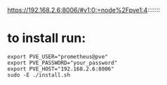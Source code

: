 https://192.168.2.6:8006/#v1:0:=node%2Fpve1:4:::::::


# to install run:

```
export PVE_USER="prometheus@pve"
export PVE_PASSWORD="your_password"
export PVE_HOST="192.168.2.6:8006"
sudo -E ./install.sh
```
